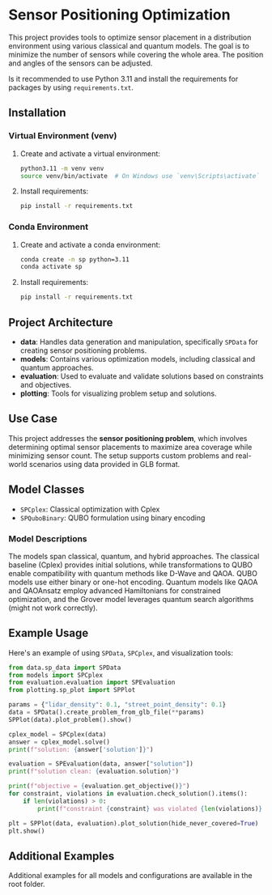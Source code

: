 
# Sensor Positioning Optimization

This project provides tools to optimize sensor placement in a distribution environment using various classical and quantum models.
The goal is to minimize the number of sensors while covering the whole area. The position and angles of the sensors can be adjusted.

Is it recommended to use Python 3.11 and install the requirements for packages by using `requirements.txt`.

## Installation

### Virtual Environment (venv)
1. Create and activate a virtual environment:
   ```bash
   python3.11 -m venv venv
   source venv/bin/activate  # On Windows use `venv\Scripts\activate`
   ```
2. Install requirements:
   ```bash
   pip install -r requirements.txt
   ```

### Conda Environment
1. Create and activate a conda environment:
   ```bash
   conda create -n sp python=3.11
   conda activate sp
   ```
2. Install requirements:
   ```bash
   pip install -r requirements.txt
   ```

## Project Architecture

- **data**: Handles data generation and manipulation, specifically `SPData` for creating sensor positioning problems.
- **models**: Contains various optimization models, including classical and quantum approaches.
- **evaluation**: Used to evaluate and validate solutions based on constraints and objectives.
- **plotting**: Tools for visualizing problem setup and solutions.

## Use Case

This project addresses the **sensor positioning problem**, which involves determining optimal sensor placements to maximize area coverage while minimizing sensor count. The setup supports custom problems and real-world scenarios using data provided in GLB format.

## Model Classes

- `SPCplex`: Classical optimization with Cplex
- `SPQuboBinary`: QUBO formulation using binary encoding


### Model Descriptions

The models span classical, quantum, and hybrid approaches. The classical baseline (Cplex) provides initial solutions, while transformations to QUBO enable compatibility with quantum methods like D-Wave and QAOA. QUBO models use either binary or one-hot encoding. Quantum models like QAOA and QAOAnsatz employ advanced Hamiltonians for constrained optimization, and the Grover model leverages quantum search algorithms (might not work correctly).

## Example Usage

Here's an example of using `SPData`, `SPCplex`, and visualization tools:

```python
from data.sp_data import SPData
from models import SPCplex
from evaluation.evaluation import SPEvaluation
from plotting.sp_plot import SPPlot

params = {"lidar_density": 0.1, "street_point_density": 0.1}
data = SPData().create_problem_from_glb_file(**params)
SPPlot(data).plot_problem().show()

cplex_model = SPCplex(data)
answer = cplex_model.solve()
print(f"solution: {answer['solution']}")

evaluation = SPEvaluation(data, answer["solution"])
print(f"solution clean: {evaluation.solution}")

print(f"objective = {evaluation.get_objective()}")
for constraint, violations in evaluation.check_solution().items():
    if len(violations) > 0:
        print(f"constraint {constraint} was violated {len(violations)} times")

plt = SPPlot(data, evaluation).plot_solution(hide_never_covered=True)
plt.show()
```

## Additional Examples

Additional examples for all models and configurations are available in the root folder.